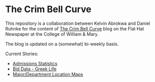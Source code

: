The Crim Bell Curve
=============

This repository is a collaboration between Kelvin Abrokwa and Daniel Ruhnke for the content of <a href="http://flathatnews.com/category/blogs/crim-dell-curve/">The Crim Bell Curve</a> blog on the Flat Hat Newspaper at the College of William & Mary.

The blog is updated on a (somewhat) bi-weekly basis.

Current Stories:
<ul>
<li><a href="http://flathatnews.com/2014/10/23/gender-differences-admissions/">Admissions Statistics</a></li>
<li><a href="http://flathatnews.com/2014/11/06/graphs-grades-greeks/">Bid Data - Greek Life</a></li>
<li><a href="http://flathatnews.com/2014/11/17/major-diversity/">Major/Department Location Maps</a></li>
</ul>
